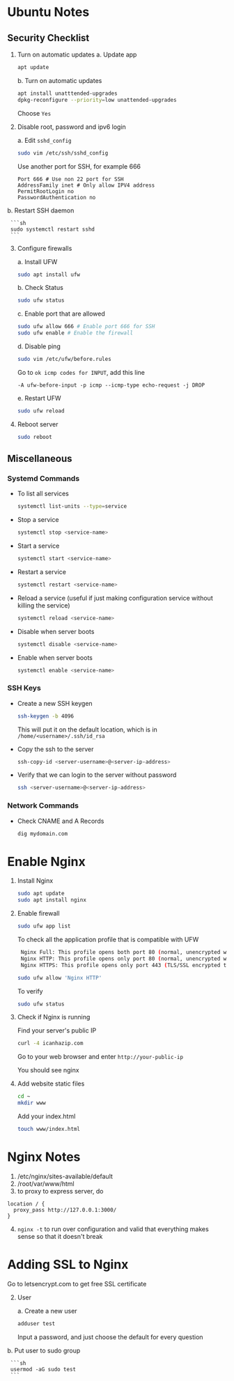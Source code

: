 # Ubuntu Notes
## Security Checklist

1. Turn on automatic updates
   a. Update app

      ```sh
      apt update
      ```

   b. Turn on automatic updates

      ```sh
      apt install unatttended-upgrades
      dpkg-reconfigure --priority=low unattended-upgrades
      ```

      Choose `Yes`

2. Disable root, password and ipv6 login

   a. Edit `sshd_config`

      ```sh
      sudo vim /etc/ssh/sshd_config
      ```

      Use another port for SSH, for example 666

      ```
      Port 666 # Use non 22 port for SSH
      AddressFamily inet # Only allow IPV4 address
      PermitRootLogin no
      PasswordAuthentication no
      ```

  b. Restart SSH daemon

     ```sh
     sudo systemctl restart sshd
     ```

3. Configure firewalls

   a. Install UFW

      ```sh
      sudo apt install ufw
      ```

   b. Check Status

      ```sh
      sudo ufw status
      ```

   c. Enable port that are allowed

      ```sh
      sudo ufw allow 666 # Enable port 666 for SSH
      sudo ufw enable # Enable the firewall
      ```

   d. Disable ping

      ```sh
      sudo vim /etc/ufw/before.rules
      ```

      Go to `ok icmp codes for INPUT`, add this line

      ```
      -A ufw-before-input -p icmp --icmp-type echo-request -j DROP
      ```

   e. Restart UFW

      ```sh
      sudo ufw reload
      ```

4. Reboot server

   ```sh
   sudo reboot
   ```

## Miscellaneous
### Systemd Commands

* To list all services

  ```sh
  systemctl list-units --type=service
  ```

* Stop a service

  ```sh
  systemctl stop <service-name>
  ```

* Start a service

  ```sh
  systemctl start <service-name>
  ```

* Restart a service

  ```sh
  systemctl restart <service-name>
  ```

* Reload a service (useful if just making configuration service without killing the service)

  ```sh
  systemctl reload <service-name>
  ```

* Disable when server boots

  ```sh
  systemctl disable <service-name>
  ```

* Enable when server boots

  ```sh
  systemctl enable <service-name>
  ```

### SSH Keys

* Create a new SSH keygen
  
  ```sh
  ssh-keygen -b 4096
  ```

  This will put it on the default location, which is in `/home/<username>/.ssh/id_rsa`

* Copy the ssh to the server

  ```sh
  ssh-copy-id <server-username>@<server-ip-address>
  ```

* Verify that we can login to the server without password

  ```sh
  ssh <server-username>@<server-ip-address>
  ```

### Network Commands

* Check CNAME and A Records

  ```sh
  dig mydomain.com
  ```



# Enable Nginx

1. Install Nginx

   ```sh
   sudo apt update
   sudo apt install nginx
   ```

2. Enable firewall

   ```sh
   sudo ufw app list
   ```

   To check all the application profile that is compatible with UFW

   ```sh
    Nginx Full: This profile opens both port 80 (normal, unencrypted web traffic) and port 443 (TLS/SSL encrypted traffic)
    Nginx HTTP: This profile opens only port 80 (normal, unencrypted web traffic)
    Nginx HTTPS: This profile opens only port 443 (TLS/SSL encrypted traffic)
    ```

   ```sh
   sudo ufw allow 'Nginx HTTP'
   ```

   To verify

   ```sh
   sudo ufw status
   ```

3. Check if Nginx is running

   Find your server's public IP


   ```sh
   curl -4 icanhazip.com
   ```

   Go to your web browser and enter `http://your-public-ip`

   You should see nginx

4. Add website static files

   ```sh
   cd ~
   mkdir www
   ```

   Add your index.html
   
   ```sh
   touch www/index.html
   ```



# Nginx Notes

1. /etc/nginx/sites-available/default
2. /root/var/www/html
3. to proxy to express server, do

```
location / {
  proxy_pass http://127.0.0.1:3000/
}
```

4. `nginx -t` to run over configuration and valid that everything makes sense so that it doesn't break

# Adding SSL to Nginx

Go to letsencrypt.com to get free SSL certificate

2. User

   a. Create a new user

      ```sh
      adduser test
      ```

      Input a password, and just choose the default for every question

  b. Put user to sudo group

     ```sh
     usermod -aG sudo test
     ```

